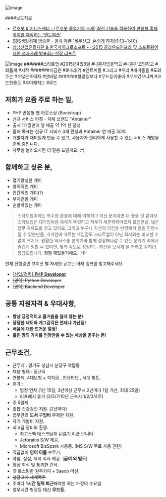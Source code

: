 ![image](https://cloud.githubusercontent.com/assets/25548708/22863545/9c455cf8-f185-11e6-862e-20c23384c0f0.png)


####보도자료
* [르호봇 비지니스센터 - [르호봇 졸업기업 소개] 최신 기술을 적용하여 반응형 홈페이지를 제작하는 ‘앤트피플’](http://www.ibusiness.co.kr/?s=%EC%95%A4%ED%8A%B8%ED%94%BC%ED%94%8C)
* [SBS생활경제 방송분 - 골치 아픈 '세무신고' 손쉽게 하자!(1:13~1:40)](http://program.sbs.co.kr/builder/endPage.do?pgm_id=00000349363&pgm_build_id=38&pgm_mnu_id=13122&contNo=22000156986)
* [성남산업진흥재단 & 한국마이크로소프트 - <2015 클라우드인프라 및 소프트웨어지원 성과사례 발표회> 현장 리포트](http://blog.naver.com/snsnip2001/220866605893)

![image](https://cloud.githubusercontent.com/assets/25548708/22883507/e33bfa3c-f233-11e6-8415-f63666fe9823.png)
#######스타트업 #2015년4월8일 #나혼자밥을먹고 #나혼자코딩하고 #외롭게 #시작 
#######지금은 #8마리(?) #앤트피플 #그리고 #우리 #개미들을 #도와주는 #수많은조력자 #안비밀
#######형광등보다 #무드등이좋아 #무드있으니까 #코드한줄도 #우아해지는 #무드



## 저희가 요즘 주로 하는 일,
* PHP 반응형 웹 아웃소싱 (Bootstrap)
* 신규 서비스 런칭 - 자체 브랜드 "Antainer"
* 출시 1개월만에 월 매출 약 1억 원 달성
* 올해 목표는 신규 IT 서비스 3개 런칭과 Antainer 연 매출 50억.
* 개발자가 재미있게 만들 수 있고, 사용자가 편리하게 사용할 수 있는 서비스 개발을 준비 중입니다. 
* 사무실 놀러오시면 더 말씀 드릴게요. :^)



## 함께하고 싶은 분,
* 혈기왕성한 개미
* 창의적인 개미
* 인간적인 개미(?)
* 부지런한 개미
* 순발력있는 개미

>스타트업이라는 특수한 환경에 대해 이해하고 계신 분이라면 더 좋을 것 같아요. 
스타트업은 대기업처럼 체계가 뚜렷하고 직무가 세분화되어있지 않은만큼, 넓은 업무 자유도를 갖고 있어요.
그리고 누구나 자신의 의견을 반영해서 일을 진행시킬 수 있는만큼, 개개인에 따르는 책임감도 스타트업이 아닌 회사와는 비교할 수 없이 크지요.
원활한 의사소통 분위기와 함께 성장해나갈 수 있는 분위기 속에서 즐겁게 일할 수 있다면, 
빛의 속도로 성장하는 자신을 보시게 될 거라고 감히(!) 장담드립니다. 
**정말 재밌을거에요.** :^P


현재 진행중인 포지션 별 자세한 공고는 아래 링크를 참고해주세요.

- [[신입/경력] **PHP Developer** ](jobs/php-developer.md)
- ~~[경력] Python Developer~~
- ~~[경력] Backend Developer~~


## 공통 지원자격 & 우대사항,

- **항상 긍정적이고 즐거움을 잃지 않는 분!**
- **당당한 태도와 개그감각은 언제나 가산점!**
- **배움에 대한 뜨거운 열정!**
- **흘린 땀의 가치를 인정받을 수 있는 세상을 꿈꾸는 분!**



## 근무조건,

- 근무지 : 경기도 성남시 분당구 야탑동
- 채용 형태 : 정규직
- 연봉제, 4대보험 + 퇴직금 , 인센티브 , 식대 별도. 
- 휴가 :
  - 법정 연차 (1년 15일, 3년이상 근무시 2년마다 1일 가산, 최대 25일)
  - 리프레시 휴가 (3/5/7/10년 근속시 1/2/3/4주)
- 주 5일제.
- 종합 건강검진 지원. (2년마다)
- 업무관련 **도서 구입비** 무제한 지원.
- 자기 개발비 지원.
- 최고급 장비와 환경.
  - 최고스펙 데스크탑과 듀얼/트리플 모니터.
  - Jetbrains S/W 제공.
  - Microsoft BizSpark 사용중. (MS S/W 무료 사용 권한)
- 직급없이 **영어 이름** 부르기. 
- 아침, 점심, 저녁 식사 제공. (**급여 외 별도**)
- 점심 회식 및 풍족한 간식.
- 갓 로스팅한 원두커피 + Saeco 머신.
- ~~냉장고에 세계맥주~~
- 주마다 **1시간 일찍 퇴근**해야만 하는 가정의 수요일.
- 업무시간 형광등 대신 **무드등**.
